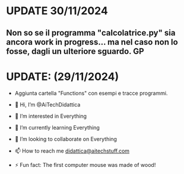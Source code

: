 # UPDATE 30/11/2024
## Non so se il programma "calcolatrice.py" sia ancora work in progress... ma nel caso non lo fosse, dagli un ulteriore sguardo. GP

# UPDATE: (29/11/2024)  
- Aggiunta cartella "Functions" con esempi e tracce programmi.

- 👋 Hi, I’m @AiTechDidattica
- 👀 I’m interested in Everything
- 🌱 I’m currently learning Everything
- 💞️ I’m looking to collaborate on Everything
- 📫 How to reach me didattica@aitechstuff.com
- ⚡ Fun fact: The first computer mouse was made of wood!

<!---
AiTechDidattica/AiTechDidattica is a ✨ special ✨ repository because its `README.md` (this file) appears on your GitHub profile.
You can click the Preview link to take a look at your changes.
--->
